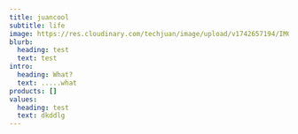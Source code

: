 ```yaml
---
title: juancool
subtitle: life
image: https://res.cloudinary.com/techjuan/image/upload/v1742657194/IMG_3855_ze3qir.jpg
blurb:
  heading: test
  text: test
intro:
  heading: What?
  text: .....what
products: []
values:
  heading: test
  text: dkddlg
---
```

